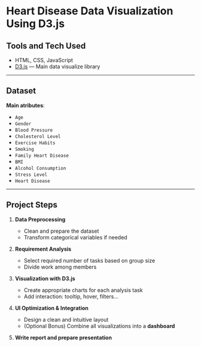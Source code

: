 # Heart Disease Data Visualization Using D3.js

## Tools and Tech Used

- HTML, CSS, JavaScript  
- [D3.js](https://d3js.org/) — Main data visualize library

---

## Dataset
 
**Main atributes**:
- `Age`
- `Gender` 
- `Blood Pressure` 
- `Cholesterol Level`
- `Exercise Habits` 
- `Smoking` 
- `Family Heart Disease`
- `BMI` 
- `Alcohol Consumption`
- `Stress Level`
- `Heart Disease` 

---

## Project Steps

1. **Data Preprocessing**
   - Clean and prepare the dataset
   - Transform categorical variables if needed

2. **Requirement Analysis**
   - Select required number of tasks based on group size
   - Divide work among members

3. **Visualization with D3.js**
   - Create appropriate charts for each analysis task
   - Add interaction: tooltip, hover, filters...

4. **UI Optimization & Integration**
   - Design a clean and intuitive layout
   - (Optional Bonus) Combine all visualizations into a **dashboard**

5. **Write report and prepare presentation**
